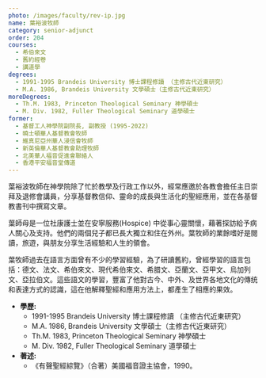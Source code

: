 ```yaml
---
photo: /images/faculty/rev-ip.jpg
name: 葉裕波牧師
category: senior-adjunct
order: 204
courses:
  - 希伯來文
  - 舊約經卷
  - 講道學
degrees:
  - 1991-1995 Brandeis University 博士課程修讀 （主修古代近東研究）
  - M.A. 1986, Brandeis University 文學碩士（主修古代近東研究）
moreDegrees:
  - Th.M. 1983, Princeton Theological Seminary 神學碩士
  - M. Div. 1982, Fuller Theological Seminary 道學碩士
former:
  - 基督工人神學院副院長, 副教授 (1995-2022)
  - 曉士頓華人基督教會牧師
  - 維真尼亞州華人浸信會牧師
  - 新英倫華人基督教會助理牧師
  - 北美華人福音促進會聯絡人
  - 香港平安福音堂傳道
---
```


葉裕波牧師在神學院除了忙於教學及行政工作以外，經常應邀於各教會擔任主日崇拜及退修會講員，分享基督教信仰、靈命的成長與生活化的聖經應用，並在各基督教書刊中撰寫文章。

葉師母是一位社康護士並在安寧服務(Hospice) 中從事心靈關懷，藉著探訪給予病人關心及支持。他們的兩個兒子都已長大獨立和住在外州。葉牧師的業餘嗜好是閱讀，旅遊，與朋友分享生活經驗和人生的領會。

葉牧師過去在語言方面曾有不少的學習經驗，為了研讀舊約，曾經學習的語言包括：德文、法文、希伯來文、現代希伯來文、希腊文、亞蘭文、亞甲文、烏加列文、亞拉伯文。這些語文的學習，豐富了他對古今、中外、及世界各地文化的傳统和表達方式的認識，這在他解釋聖經和應用方法上，都產生了相應的果效。

- **學歷:**
  - 1991-1995 Brandeis University 博士課程修讀 （主修古代近東研究）
  - M.A. 1986, Brandeis University 文學碩士（主修古代近東研究）
  - Th.M. 1983, Princeton Theological Seminary 神學碩士
  - M. Div. 1982, Fuller Theological Seminary 道學碩士
- **著述:**
  - 《有聲聖經綜覽》（合著）美國福音證主協會，1990。
